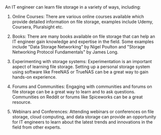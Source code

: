 An IT engineer can learn file storage in a variety of ways, including:

1. Online Courses: There are various online courses available which provide detailed information on file storage, examples include Udemy, Coursera, Pluralsight etc.

2. Books: There are many books available on file storage that can help an IT engineer gain knowledge and expertise in the field. Some examples include "Data Storage Networking" by Nigel Poulton and "Storage Networking Protocol Fundamentals" by James Long.

3. Experimenting with storage systems: Experimentation is an important aspect of learning file storage. Setting up a personal storage system using software like FreeNAS or TrueNAS can be a great way to gain hands-on experience.

4. Forums and Communities: Engaging with communities and forums on file storage can be a great way to learn and to ask questions. Communities on Reddit or forums like Spiceworks can be a great resource.

5. Webinars and Conferences: Attending webinars or conferences on file storage, cloud computing, and data storage can provide an opportunity for IT engineers to learn about the latest trends and innovations in the field from other experts.
